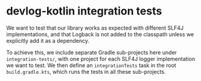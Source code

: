 # devlog-kotlin integration tests

We want to test that our library works as expected with different SLF4J implementations, and that
Logback is not added to the classpath unless we explicitly add it as a dependency.

To achieve this, we include separate Gradle sub-projects here under `integration-tests/`, with one
project for each SLF4J logger implementation we want to test. We then define an `integrationTests`
task in the root `build.gradle.kts`, which runs the tests in all these sub-projects.
